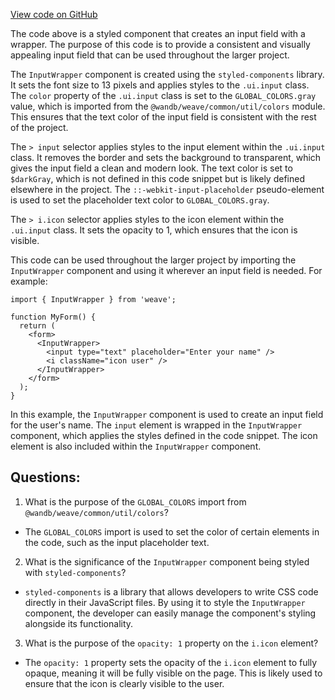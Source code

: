[View code on GitHub](https://github.com/wandb/weave/weave-js/src/components/Panel2/ControlsUtil.styles.ts)

The code above is a styled component that creates an input field with a wrapper. The purpose of this code is to provide a consistent and visually appealing input field that can be used throughout the larger project. 

The `InputWrapper` component is created using the `styled-components` library. It sets the font size to 13 pixels and applies styles to the `.ui.input` class. The `color` property of the `.ui.input` class is set to the `GLOBAL_COLORS.gray` value, which is imported from the `@wandb/weave/common/util/colors` module. This ensures that the text color of the input field is consistent with the rest of the project.

The `> input` selector applies styles to the input element within the `.ui.input` class. It removes the border and sets the background to transparent, which gives the input field a clean and modern look. The text color is set to `$darkGray`, which is not defined in this code snippet but is likely defined elsewhere in the project. The `::-webkit-input-placeholder` pseudo-element is used to set the placeholder text color to `GLOBAL_COLORS.gray`.

The `> i.icon` selector applies styles to the icon element within the `.ui.input` class. It sets the opacity to 1, which ensures that the icon is visible.

This code can be used throughout the larger project by importing the `InputWrapper` component and using it wherever an input field is needed. For example:

```
import { InputWrapper } from 'weave';

function MyForm() {
  return (
    <form>
      <InputWrapper>
        <input type="text" placeholder="Enter your name" />
        <i className="icon user" />
      </InputWrapper>
    </form>
  );
}
```

In this example, the `InputWrapper` component is used to create an input field for the user's name. The `input` element is wrapped in the `InputWrapper` component, which applies the styles defined in the code snippet. The icon element is also included within the `InputWrapper` component.
## Questions: 
 1. What is the purpose of the `GLOBAL_COLORS` import from `@wandb/weave/common/util/colors`?
- The `GLOBAL_COLORS` import is used to set the color of certain elements in the code, such as the input placeholder text.

2. What is the significance of the `InputWrapper` component being styled with `styled-components`?
- `styled-components` is a library that allows developers to write CSS code directly in their JavaScript files. By using it to style the `InputWrapper` component, the developer can easily manage the component's styling alongside its functionality.

3. What is the purpose of the `opacity: 1` property on the `i.icon` element?
- The `opacity: 1` property sets the opacity of the `i.icon` element to fully opaque, meaning it will be fully visible on the page. This is likely used to ensure that the icon is clearly visible to the user.